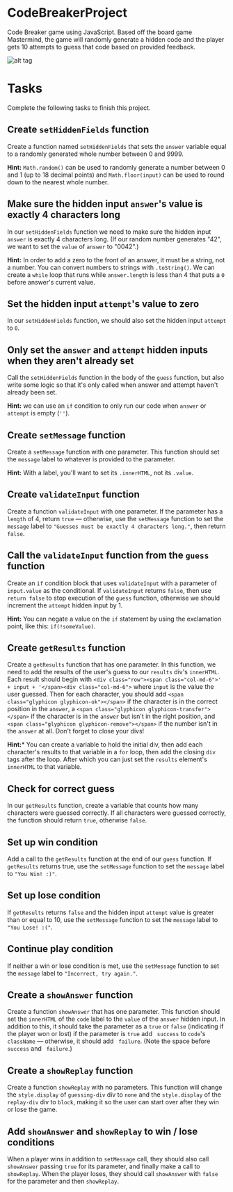 # CodeBreakerProject
Code Breaker game using JavaScript. Based off the board game Mastermind, the game will randomly generate a hidden code and the player gets 10 attempts to guess that code based on provided feedback.

![alt tag](https://cloud.githubusercontent.com/assets/5638847/22342332/074b39a4-e3c2-11e6-8147-d33c5937079a.gif)


# Tasks

Complete the following tasks to finish this project.

## Create `setHiddenFields` function

Create a function named `setHiddenFields` that sets the `answer` variable equal to a randomly generated whole number between 0 and 9999.

**Hint:** `Math.random()` can be used to randomly generate a number between 0 and 1 (up to 18 decimal points) and `Math.floor(input)` can be used to round down to the nearest whole number.

## Make sure the hidden input `answer`'s value is exactly 4 characters long

In our `setHiddenFields` function we need to make sure the hidden input `answer` is exactly 4 characters long. (If our random number generates "42", we want to set the `value` of `answer` to "0042".)

**Hint:** In order to add a zero to the front of an answer, it must be a string, not a number. You can convert numbers to strings with `.toString()`. We can create a `while` loop that runs while `answer.length` is less than 4 that puts a `0` before answer's current value.

## Set the hidden input `attempt`'s value to zero

In our `setHiddenFields` function, we should also set the hidden input `attempt` to `0`.

## Only set the `answer` and `attempt` hidden inputs when they aren't already set

Call the `setHiddenFields` function in the body of the `guess` function, but also write some logic so that it's only called when answer and attempt haven't already been set.

**Hint:** we can use an `if` condition to only run our code when `answer` or `attempt` is empty (`''`).

## Create `setMessage` function

Create a `setMessage` function with one parameter. This function should set the `message` label to whatever is provided to the parameter.

**Hint:** With a label, you'll want to set its `.innerHTML`, not its `.value`.

## Create `validateInput` function

Create a function `validateInput` with one parameter. If the parameter has a `length` of 4, return `true` — otherwise, use the `setMessage` function to set the `message` label to `"Guesses must be exactly 4 characters long."`, then return `false`.

## Call the `validateInput` function from the `guess` function

Create an `if` condition block that uses `validateInput` with a parameter of `input.value` as the conditional. If `validateInput` returns `false`, then use `return false` to stop execution of the `guess` function, otherwise we should increment the `attempt` hidden input by 1.

**Hint:** You can negate a value on the `if` statement by using the exclamation point, like this: `if(!someValue)`.

## Create `getResults` function

Create a `getResults` function that has one parameter. In this function, we need to add the results of the user's guess to our `results` div's `innerHTML`. Each result should begin with `<div class="row"><span class="col-md-6">' + input + '</span><div class="col-md-6">` where `input` is the value the user guessed. Then for each character, you should add `<span class="glyphicon glyphicon-ok"></span>` if the character is in the correct position in the `answer`, a `<span class="glyphicon glyphicon-transfer"></span>` if the character is in the `answer` but isn't in the right position, and `<span class="glyphicon glyphicon-remove"></span>` if the number isn't in the `answer` at all. Don't forget to close your divs!

**Hint:*** You can create a variable to hold the initial div, then add each character's results to that variable in a `for` loop, then add the closing `div` tags after the loop. After which you can just set the `results` element's `innerHTML` to that variable.

## Check for correct guess

In our `getResults` function, create a variable that counts how many characters were guessed correctly. If all characters were guessed correctly, the function should return `true`, otherwise `false`.

## Set up win condition

Add a call to the `getResults` function at the end of our `guess` function. If `getResults` returns true, use the `setMessage` function to set the `message` label to `"You Win! :)"`.

## Set up lose condition

If `getResults` returns `false` and the hidden input `attempt` value is greater than or equal to 10, use the `setMessage` function to set the `message` label to `"You Lose! :("`.

## Continue play condition

If neither a win or lose condition is met, use the `setMessage` function to set the `message` label to `"Incorrect, try again."`.

## Create a `showAnswer` function

Create a function `showAnswer` that has one parameter. This function should set the `innerHTML` of the `code` label to the `value` of the `answer` hidden input. In addition to this, it should take the parameter as a `true` or `false` (indicating if the player won or lost) if the parameter is `true` add ` success` to `code`'s `className` — otherwise, it should add ` failure`. (Note the space before ` success` and ` failure`.)

## Create a `showReplay` function

Create a function `showReplay` with no parameters. This function will change the `style.display` of `guessing-div` div to `none` and the `style.display` of the `replay-div` div to `block`, making it so the user can start over after they win or lose the game.

## Add `showAnswer` and `showReplay` to win / lose conditions

When a player wins in addition to `setMessage` call, they should also call `showAnswer` passing `true` for its parameter, and finally make a call to `showReplay`. When the player loses, they should call `showAnswer` with `false` for the parameter and then `showReplay`.

